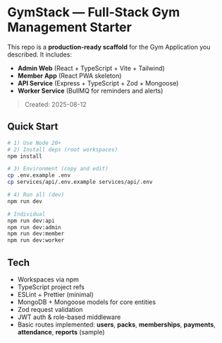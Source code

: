 # GymStack — Full-Stack Gym Management Starter

This repo is a **production-ready scaffold** for the Gym Application you described.
It includes:
- **Admin Web** (React + TypeScript + Vite + Tailwind)
- **Member App** (React PWA skeleton)
- **API Service** (Express + TypeScript + Zod + Mongoose)
- **Worker Service** (BullMQ for reminders and alerts)

> Created: 2025-08-12

## Quick Start

```bash
# 1) Use Node 20+
# 2) Install deps (root workspaces)
npm install

# 3) Environment (copy and edit)
cp .env.example .env
cp services/api/.env.example services/api/.env

# 4) Run all (dev)
npm run dev

# Individual
npm run dev:api
npm run dev:admin
npm run dev:member
npm run dev:worker
```

## Tech
- Workspaces via npm
- TypeScript project refs
- ESLint + Prettier (minimal)
- MongoDB + Mongoose models for core entities
- Zod request validation
- JWT auth & role-based middleware
- Basic routes implemented: **users**, **packs**, **memberships**, **payments**, **attendance**, **reports** (sample)

